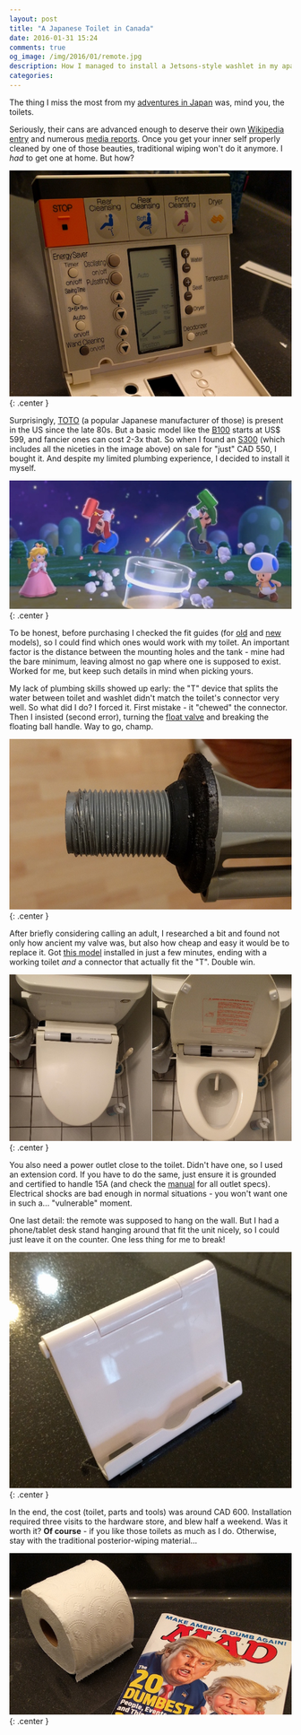 ```yaml
---
layout: post
title: "A Japanese Toilet in Canada"
date: 2016-01-31 15:24
comments: true
og_image: /img/2016/01/remote.jpg
description: How I managed to install a Jetsons-style washlet in my apartment's small washroom.
categories:
---
```


The thing I miss the most from my [adventures in Japan][1] was, mind you, the toilets.

Seriously, their cans are advanced enough to deserve their own [Wikipedia entry][2] and numerous [media reports][3]. Once you get your inner self properly cleaned by one of those beauties, traditional wiping won't do it anymore. I *had* to get one at home. But how?

![What, your toilet doesn't do all that? :-) ](/img/2016/01/remote.jpg){: .center }

<!--more-->

Surprisingly, [TOTO][4] (a popular Japanese manufacturer of those) is present in the US since the late 80s. But a basic model like the [B100][6] starts at US$ 599, and fancier ones can cost 2-3x that. So when I found an [S300][5] (which includes all the niceties in the image above) on sale for "just" CAD 550, I bought it. And despite my limited plumbing experience, I decided to install it myself.

![Everything I know about plumbing, I learned from these guys ](/img/2016/01/mario-plumbing.jpg){: .center }

To be honest, before purchasing I checked the fit guides (for [old][10] and [new][11] models), so I could find which ones would work with my toilet. An important factor is the distance between the mounting holes and the tank - mine had the bare minimum, leaving almost no gap where one is supposed to exist. Worked for me, but keep such details in mind when picking yours.

My lack of plumbing skills showed up early: the "T" device that splits the water between toilet and washlet didn't match the toilet's connector very well. So what did I do? I forced it. First mistake - it "chewed" the connector. Then I insisted (second error), turning the [float valve][7] and breaking the floating ball handle. Way to go, champ.

![Classic Charlie Beary moment ](/img/2016/01/chewed.jpg){: .center }

After briefly considering calling an adult, I researched a bit and found not only how ancient my valve was, but also how cheap and easy it would be to replace it. Got [this model][9] installed in just a few minutes, ending with a working toilet *and* a connector that actually fit the "T". Double win.

![The installed toilet, with the wand exposed in the right ](/img/2016/01/toilet.jpg){: .center }

You also need a power outlet close to the toilet. Didn't have one, so I used an extension cord. If you have to do the same, just ensure it is grounded and certified to handle 15A (and check the [manual][8] for all outlet specs). Electrical shocks are bad enough in normal situations -  you won't want one in such a... "vulnerable" moment.

One last detail: the remote was supposed to hang on the wall. But I had a phone/tablet desk stand hanging around that fit the unit nicely, so I could just leave it on the counter. One less thing for me to break!

![Just wish we knew where this one was bought... ](/img/2016/01/support.jpg){: .center }

In the end, the cost (toilet, parts and tools) was around CAD 600. Installation required three visits to the hardware store, and blew half a weekend. Was it worth it? **Of course** - if you like those toilets as much as I do. Otherwise, stay with the traditional posterior-wiping material...

![What, me, worry? ](/img/2016/01/obsolete.jpg){: .center }


[1]: //chester.me/archives/2015/03/a-trip-to-japan/
[2]: https://en.wikipedia.org/wiki/Toilets_in_Japan
[3]: https://www.youtube.com/watch?v=s0tCO4NdKeU
[4]: http://www.totousa.com/about-toto/toto-way
[5]: http://www.amazon.com/SW553-11-Washlet-Round-Toilet-Colonial/dp/B0011YUAY0
[6]: http://www.totousa.com/washlet%C2%AE-b100-elongated
[7]: http://www.dictionaryofconstruction.com/definition/float-valve.html
[8]: http://files2.appliancesconnection.com/attachments/D4f2221d26510b.pdf
[9]: http://www.canadiantire.ca/en/pdp/brasscraft-ballcock-0635134p.html#.Vq2OmfH89PM
[10]: https://assets.nationalbuildersupply.com/ul_pdfs/washlet-fit-chart.pdf
[11]: http://www.totousa.com/sites/default/files/try-a-washlet/washlet-compatibility-chart.pdf

